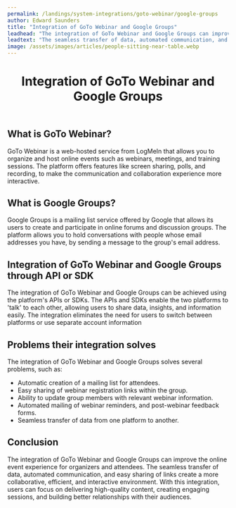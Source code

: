 ```yaml
---
permalink: /landings/system-integrations/goto-webinar/google-groups
author: Edward Saunders
title: "Integration of GoTo Webinar and Google Groups"
leadhead: "The integration of GoTo Webinar and Google Groups can improve the online event experience for organizers and attendees"
leadtext: "The seamless transfer of data, automated communication, and easy sharing of links create a more collaborative, efficient, and interactive environment. With this integration, users can focus on delivering high-quality content, creating engaging sessions, and building better relationships with their audiences."
image: /assets/images/articles/people-sitting-near-table.webp
---
```

<div class="arttext">	<header>
		<h1>Integration of GoTo Webinar and Google Groups</h1>
	</header>
	<article>
		<h2>What is GoTo Webinar?</h2>
		<p>GoTo Webinar is a web-hosted service from LogMeIn that allows you to organize and host online events such as webinars, meetings, and training sessions. The platform offers features like screen sharing, polls, and recording, to make the communication and collaboration experience more interactive.</p>
		<h2>What is Google Groups?</h2>
		<p>Google Groups is a mailing list service offered by Google that allows its users to create and participate in online forums and discussion groups. The platform allows you to hold conversations with people whose email addresses you have, by sending a message to the group's email address.</p>
		<h2>Integration of GoTo Webinar and Google Groups through API or SDK</h2>
		<p>The integration of GoTo Webinar and Google Groups can be achieved using the platform's APIs or SDKs. The APIs and SDKs enable the two platforms to 'talk' to each other, allowing users to share data, insights, and information easily. The integration eliminates the need for users to switch between platforms or use separate account information</p>
		<h2>Problems their integration solves</h2>
		<p>The integration of GoTo Webinar and Google Groups solves several problems, such as:</p>
		<ul>
			<li>Automatic creation of a mailing list for attendees.</li>
			<li>Easy sharing of webinar registration links within the group.</li>
			<li>Ability to update group members with relevant webinar information.</li>
			<li>Automated mailing of webinar reminders, and post-webinar feedback forms.</li>
			<li>Seamless transfer of data from one platform to another.</li>
		</ul>
		<h2>Conclusion</h2>
		<p>The integration of GoTo Webinar and Google Groups can improve the online event experience for organizers and attendees. The seamless transfer of data, automated communication, and easy sharing of links create a more collaborative, efficient, and interactive environment. With this integration, users can focus on delivering high-quality content, creating engaging sessions, and building better relationships with their audiences. </p>
	</article>
</div>